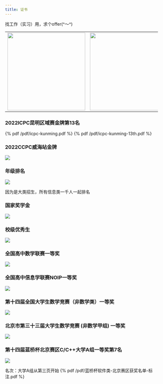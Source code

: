 ```yaml
---
title: 证书
---
```


找工作（实习）用，求个offer(^～^)

<table><tr>
    <td><img src="/emoji/心想事成.png" width=256 height=256 /></td>
    <td><img src="/emoji/顺利签约.png" width=256 height=256 /></td>
    <td><img src="/emoji/明天发offer.png" width=256 height=256 /></td>  
</tr></table>

### 2022ICPC昆明区域赛金牌第13名
{% pdf /pdf/icpc-kunming.pdf %}
{% pdf /pdf/icpc-kunming-13th.pdf %}

### 2022CCPC威海站金牌
![](/images/2022ccpc-weihai-gold.jpg)

### 年级排名
![](/images/2022年级排名.jpg)

因为是大类招生，所有信息类一千人一起排名

### 国家奖学金
![](/images/2022国家奖学金.jpg)

### 校级优秀生
![](/images/北航2022校级优秀生.jpg)

### 全国高中数学联赛一等奖
![](/images/2020数学高联一等奖.png)

### 全国高中信息学联赛NOIP一等奖
![](/images/2020NOIP一等奖.png)

### 第十四届全国大学生数学竞赛（非数学类）一等奖
![](/images/十四届大学生数学竞赛一等奖.jpg)

### 北京市第三十三届大学生数学竞赛 (非数学甲组) 一等奖
![](/images/北京市大学生数学竞赛一等奖.jpg)

### 第十四届蓝桥杯北京赛区C/C++大学A组一等奖第7名
![](/images/2023蓝桥杯北京一等奖.jpg)

名次：大学A组从第三页开始
{% pdf /pdf/蓝桥杯软件类-北京赛区获奖名单-标注.pdf %}
